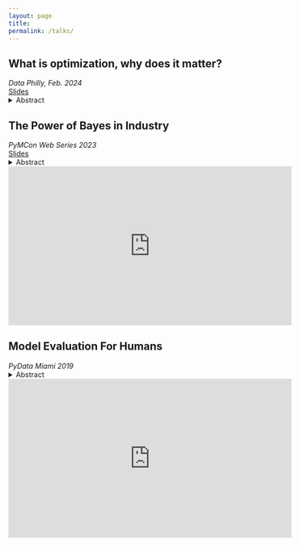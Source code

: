 ```yaml
---
layout: page
title: 
permalink: /talks/
---
```


<div class="talk-overview">
<h2>What is optimization, why does it matter?</h2>
<div><em>Data Philly, Feb. 2024</em></div>
<div><a href="{{ site.baseurl }}/slides/data-philly-optimization.html">Slides</a><div>

<details>
<summary>Abstract</summary>
<div markdown="1">

In data science, we often think of optimization as the engine that fires
each time `model.fit(X, y)` is called. Perhaps less considered is that
these methods are a subset of a much larger discipline, with applications in
data science that reach beyond machine learning: mathematical optimization.

In this talk we'll try and answer the questions: "What makes mathematical
optimization special, and why should data scientists care?" Along the
way we'll walk through examples which demonstrate how these tools
can extend and complement the familiar methods within the machine learning
toolbox. Having established a basic understanding of the sort of problems
these methods place within our grasp, we'll conclude with examples of real
world applications from industries such as Healthcare, Marketing and
Advertising.

</div>
</details>

</div>

<div class="talk-overview">
<h2>The Power of Bayes in Industry</h2>
<div><em> PyMCon Web Series 2023</em></div>
<div><a href="{{ site.baseurl }}/slides/pymcon-2023-webseries.html">Slides</a></div>

<details>
<summary>Abstract</summary>
<div markdown="1">

This talk will attempt to answer the question “what is a Data Generating Process and why does it matter?” While we will begin our discussion with a bit of theory, don’t worry about this being too technical or inaccessible if you’re new to Bayesian Statistics. Our primary goal is to focus on the second half of the question and give you tools to use for real-world applications.

With the core concepts and background covered, we’ll demonstrate how incorporating this understanding into our modeling decisions allows us to embed elements of a business function directly into our statistical models and how this can provide immense value in industry settings, especially where traditional machine learning techniques fail, such as

- The ability to tackle critical problems when data is lacking, like launching a new product

- Building powerful, predictive models that are difficult to overfit

- Explainability is built in, and it’s already expressed in the terms of your business

Best of all is that the design techniques we propose here are such that when you get one the benefits above, the rest usually come for free.

All of this and more will be illustrated through concrete examples found in both publicly available data as well as proprietary data we use here at Perpay.

</div>      
</details>

<iframe width="560" height="315" src="https://www.youtube.com/embed/7KrspD1TZNU" title="YouTube video player" frameborder="0" allow="accelerometer; autoplay; clipboard-write; encrypted-media; gyroscope; picture-in-picture; web-share" allowfullscreen></iframe>
</div>

<div class="talk-overview">
<h2>Model Evaluation For Humans</h2>
<em>PyData Miami 2019</em>

<details>
<summary>Abstract</summary>
<div markdown="1">

Model evaluation is arguably the most important step of the modeling process. As data scientists we constantly make decisions based on these evaluations. Is model A better than model B? Will this model be profitable in production? Is performance in production declining? Model evaluation for humans discusses approaches for assessing our models practically in ways we understand.

Practitioners who are relatively new to releasing models into production or a product are likely to benefit the most from this talk however data scientists of all abilities may find useful strategies to take away. The approaches that we will discuss serve better as a play book than a rule book and will help build confidence in your model throughout all phases of the business lifecycle from development through deployment.

</div>

</details>

<iframe width="560" height="315" src="https://www.youtube.com/embed/bqohlMdVLvg" frameborder="0" allow="accelerometer; autoplay; encrypted-media; gyroscope; picture-in-picture" allowfullscreen></iframe>
</div>
